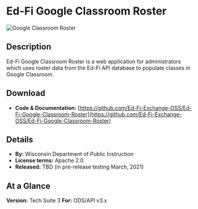 # Ed-Fi Google Classroom Roster

![Google Classroom Roster](https://edfidocs.blob.core.windows.net/$web/img/edfi-exchange/technology/widpi2.jpg)

## Description

Ed-Fi Google Classroom Roster is a web application for administrators which uses roster data from the Ed-Fi API database to populate classes in Google Classroom.

## Download

* **Code & Documentation:** [https://github.com/Ed-Fi-Exchange-OSS/Ed-Fi-Google-Classroom-Roster](https://github.com/Ed-Fi-Exchange-OSS/Ed-Fi-Google-Classroom-Roster)

## Details

* **By:** Wisconsin Department of Public Instruction
* ****License terms:**** Apache 2.0
* **Released:** TBD (in pre-release testing March, 2021)

## **At a Glance**

**Version:** Tech Suite 3
**For:** ODS/API v3.x
